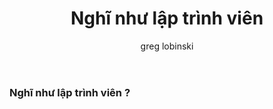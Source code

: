 ﻿---
title: Nghĩ như lập trình viên
category: "thoughts"
cover: photo-1490474418585-ba9bad8fd0ea.jpg
author: greg lobinski
---

### Nghĩ như lập trình viên ?
